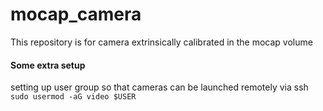 # mocap_camera
This repository is for camera extrinsically calibrated in the mocap volume

#### Some extra setup
setting up user group so that cameras can be launched remotely via ssh
`sudo usermod -aG video $USER`